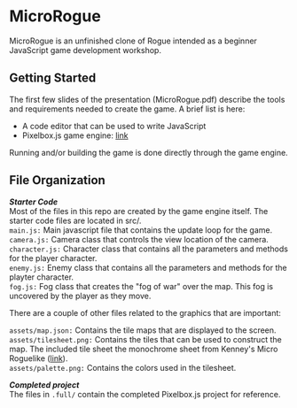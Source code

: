 # MicroRogue

MicroRogue is an unfinished clone of Rogue intended as a beginner JavaScript game development workshop.

## Getting Started  
The first few slides of the presentation (MicroRogue.pdf) describe the tools and requirements needed to create the game. A brief list is here:  
* A code editor that can be used to write JavaScript
* Pixelbox.js game engine: [link](https://pixwlk.itch.io/pixelbox)

Running and/or building the game is done directly through the game engine.

## File Organization
***Starter Code***  
Most of the files in this repo are created by the game engine itself. The starter code files are located in src/.  
`main.js:` Main javascript file that contains the update loop for the game.  
`camera.js:` Camera class that controls the view location of the camera.  
`character.js:` Character class that contains all the parameters and methods for the player character.  
`enemy.js:` Enemy class that contains all the parameters and methods for the playter character.  
`fog.js:` Fog class that creates the "fog of war" over the map. This fog is uncovered by the player as they move.   

There are a couple of other files related to the graphics that are important:  

`assets/map.json:` Contains the tile maps that are displayed to the screen.  
`assets/tilesheet.png:` Contains the tiles that can be used to construct the map. The included tile sheet the monochrome sheet from Kenney's Micro Roguelike ([link](https://kenney.nl/assets/micro-roguelike)).  
`assets/palette.png:` Contains the colors used in the tilesheet.  

***Completed project***  
The files in `.full/` contain the completed Pixelbox.js project for reference.  
